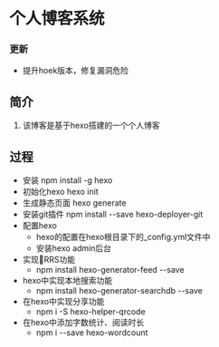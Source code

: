 # 个人博客系统

### 更新
- 提升hoek版本，修复漏洞危险

## 简介
1. 该博客是基于hexo搭建的一个个人博客
## 过程
- 安装
    npm install -g hexo
- 初始化hexo
    hexo init
- 生成静态页面
    hexo generate
- 安装git插件
    npm install --save hexo-deployer-git
- 配置hexo
    - hexo的配置在hexo根目录下的_config.yml文件中
    - 安装hexo admin后台
- 实现RRS功能
    - npm install hexo-generator-feed --save
- hexo中实现本地搜索功能
    - npm install hexo-generator-searchdb --save
- 在hexo中实现分享功能
    - npm i -S hexo-helper-qrcode
- 在hexo中添加字数统计、阅读时长
    - npm i --save hexo-wordcount